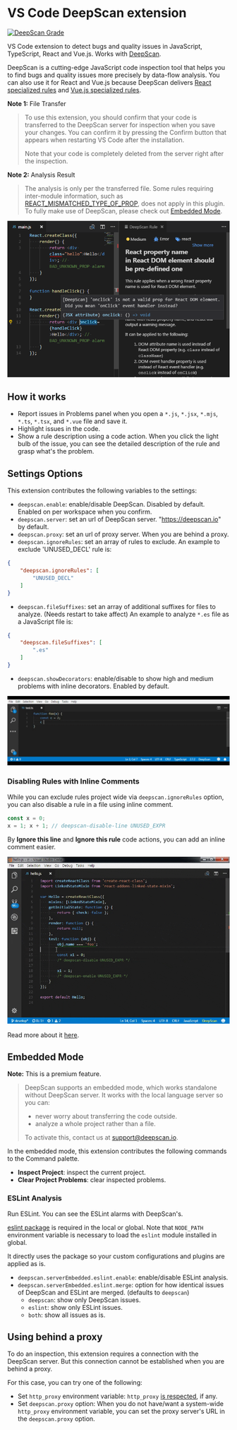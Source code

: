 # VS Code DeepScan extension

[![DeepScan Grade](https://deepscan.io/api/projects/1808/branches/7873/badge/grade.png)](https://deepscan.io/dashboard/#view=project&pid=1808&bid=7873)

VS Code extension to detect bugs and quality issues in JavaScript, TypeScript, React and Vue.js. Works with [DeepScan](https://deepscan.io).

DeepScan is a cutting-edge JavaScript code inspection tool that helps you to find bugs and quality issues more precisely by data-flow analysis. You can also use it for React and Vue.js because DeepScan delivers [React specialized rules](https://deepscan.io/docs/rules/#react) and [Vue.js specialized rules](https://deepscan.io/docs/rules/#vue).

**Note 1:** File Transfer
>
> To use this extension, you should confirm that your code is transferred to the DeepScan server for inspection when you save your changes.
> You can confirm it by pressing the Confirm button that appears when restarting VS Code after the installation.
>
> Note that your code is completely deleted from the server right after the inspection.

**Note 2:** Analysis Result
>
> The analysis is only per the transferred file. Some rules requiring inter-module information, such as [REACT_MISMATCHED_TYPE_OF_PROP](https://deepscan.io/docs/rules/react-mismatched-type-of-prop), does not apply in this plugin. To fully make use of DeepScan, please check out [Embedded Mode](#embedded-mode).

![Navigation](client/resources/preview.png)

## How it works

- Report issues in Problems panel when you open a `*.js`, `*.jsx`, `*.mjs`, `*.ts`, `*.tsx`, and `*.vue` file and save it.
- Highlight issues in the code.
- Show a rule description using a code action. When you click the light bulb of the issue, you can see the detailed description of the rule and grasp what's the problem.

## Settings Options

This extension contributes the following variables to the settings:

- `deepscan.enable`: enable/disable DeepScan. Disabled by default. Enabled on per workspace when you confirm.
- `deepscan.server`: set an url of DeepScan server. "https://deepscan.io" by default.
- `deepscan.proxy`: set an url of proxy server. When you are behind a proxy.
- `deepscan.ignoreRules`: set an array of rules to exclude.
  An example to exclude 'UNUSED_DECL' rule is:
```json
{
    "deepscan.ignoreRules": [
        "UNUSED_DECL"
    ]
}
```
- `deepscan.fileSuffixes`: set an array of additional suffixes for files to analyze. (Needs restart to take affect)
  An example to analyze `*.es` file as a JavaScript file is:
```json
{
    "deepscan.fileSuffixes": [
        ".es"
    ]
}
```
- `deepscan.showDecorators`: enable/disable to show high and medium problems with inline decorators. Enabled by default.

![Showing problems with inline decorators](client/resources/decorations.gif)

### Disabling Rules with Inline Comments

While you can exclude rules project wide via `deepscan.ignoreRules` option, you can also disable a rule in a file using inline comment.
```javascript
const x = 0;
x = 1; x + 1; // deepscan-disable-line UNUSED_EXPR
```

By **Ignore this line** and **Ignore this rule** code actions, you can add an inline comment easier.

![Disabling rules](client/resources/disabling-rules.gif)

Read more about it [here](https://deepscan.io/docs/get-started/disabling-rules/).

## Embedded Mode

**Note:** This is a premium feature.
>
> DeepScan supports an embedded mode, which works standalone without DeepScan server. It works with the local language server so you can:
> * never worry about transferring the code outside.
> * analyze a whole project rather than a file.
>
> To activate this, contact us at [support@deepscan.io](mailto:support@deepscan.io).

In the embedded mode, this extension contributes the following commands to the Command palette.

- **Inspect Project**: inspect the current project.
- **Clear Project Problems**: clear inspected problems.

### ESLint Analysis
Run ESLint. You can see the ESLint alarms with DeepScan's.

[eslint package](https://www.npmjs.com/package/eslint) is required in the local or global. Note that `NODE_PATH` environment variable is necessary to load the `eslint` module installed in global.

It directly uses the package so your custom configurations and plugins are applied as is.

- `deepscan.serverEmbedded.eslint.enable`: enable/disable ESLint analysis.
- `deepscan.serverEmbedded.eslint.merge`: option for how identical issues of DeepScan and ESLint are merged. (defaults to `deepscan`)
  * `deepscan`: show only DeepScan issues.
  * `eslint`: show only ESLint issues.
  * `both`: show all issues as is.

## Using behind a proxy

To do an inspection, this extension requires a connection with the DeepScan server. But this connection cannot be established when you are behind a proxy.

For this case, you can try one of the following:

* Set `http_proxy` environment variable: `http_proxy` [is respected](https://www.npmjs.com/package/request#controlling-proxy-behaviour-using-environment-variables), if any.
* Set `deepscan.proxy` option: When you do not have/want a system-wide `http_proxy` environment variable, you can set the proxy server's URL in the `deepscan.proxy` option.
